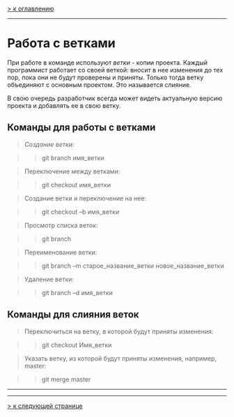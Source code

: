 [> к оглавлению](/readme.md)

___

# Работа с ветками

При работе в команде используют _ветки_ - копии проекта. Каждый программист работает со своей веткой: вносит в нее изменения до тех пор, пока они не будут проверены и приняты. Только тогда ветку объединяют с основным проектом. Это называется слияние.

В свою очередь разработчик всегда может видеть актуальную версию проекта и добавлять ее в свою ветку.

## Команды для работы с ветками

> _Создание ветки:_

>> git branch имя_ветки

> Переключение между ветками:

>> git checkout имя_ветки

> Создание ветки и переключение на нее:

>> git checkout –b имя_ветки

> Просмотр списка веток:

>> git branch

> Переименование ветки:

>> git branch –m старое_название_ветки новое_название_ветки

> Удаление ветки:

>> git branch –d имя_ветки

## Команды для слияния веток

> Переключиться на ветку, в которой будут приняты изменения:

>> git checkout Имя_ветки

> Указать ветку, из которой будут приняты изменения, например, master:

>> git merge master




___
___

[> к следующей странице](/conflicts.md)